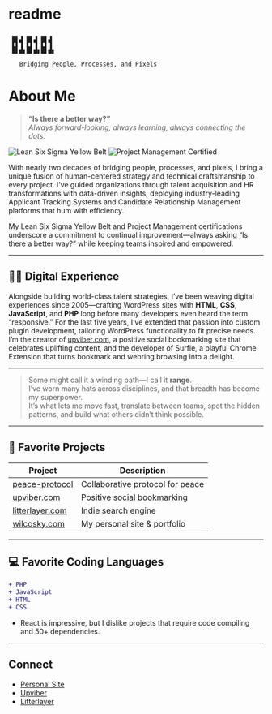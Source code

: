 # readme
<!-- ASCII Art Header -->
```
 ▄▖▗ ▄▖▗ ▄▖▗ 
 ▛▌▜ ▛▌▜ ▛▌▜ 
 █▌▟▖█▌▟▖█▌▟▖
            
   Bridging People, Processes, and Pixels
```

# About Me

> **“Is there a better way?”**  
> *Always forward-looking, always learning, always connecting the dots.*

![Lean Six Sigma Yellow Belt](https://img.shields.io/badge/Lean%20Six%20Sigma-Yellow%20Belt-yellow?style=flat-square)
![Project Management Certified](https://img.shields.io/badge/Project%20Management-Certified-blue?style=flat-square)

With nearly two decades of bridging people, processes, and pixels, I bring a unique fusion of human-centered strategy and technical craftsmanship to every project. I’ve guided organizations through talent acquisition and HR transformations with data-driven insights, deploying industry-leading Applicant Tracking Systems and Candidate Relationship Management platforms that hum with efficiency.

My Lean Six Sigma Yellow Belt and Project Management certifications underscore a commitment to continual improvement—always asking “Is there a better way?” while keeping teams inspired and empowered.

---

## 👨‍💻 Digital Experience

Alongside building world-class talent strategies, I’ve been weaving digital experiences since 2005—crafting WordPress sites with **HTML**, **CSS**, **JavaScript**, and **PHP** long before many developers even heard the term “responsive.” For the last five years, I’ve extended that passion into custom plugin development, tailoring WordPress functionality to fit precise needs. I’m the creator of [upviber.com](https://upviber.com), a positive social bookmarking site that celebrates uplifting content, and the developer of Surfle, a playful Chrome Extension that turns bookmark and webring browsing into a delight.

---

> Some might call it a winding path—I call it **range**.  
> I’ve worn many hats across disciplines, and that breadth has become my superpower.  
> It’s what lets me move fast, translate between teams, spot the hidden patterns, and build what others didn’t think possible.

---

## 🌟 Favorite Projects

| Project                                       | Description                         |
| ---------------------------------------------- | ----------------------------------- |
| [peace-protocol](https://github.com/zerosonesfun/peace-protocol) | Collaborative protocol for peace    |
| [upviber.com](https://upviber.com)            | Positive social bookmarking         |
| [litterlayer.com](https://litterlayer.com)     | Indie search engine                 |
| [wilcosky.com](https://wilcosky.com)           | My personal site & portfolio        |

---

## 💻 Favorite Coding Languages

```diff
+ PHP
+ JavaScript
+ HTML
+ CSS
```

- React is impressive, but I dislike projects that require code compiling and 50+ dependencies.

---

## Connect

- [Personal Site](https://wilcosky.com)
- [Upviber](https://upviber.com)
- [Litterlayer](https://litterlayer.com)
